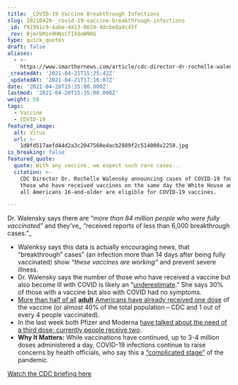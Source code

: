 ```yaml
---
title: _COVID-19 Vaccine Breakthrough Infections
slug: 20210420-_covid-19-vaccine-breakthrough-infections
_id: f91951c9-4abe-4a13-8659-4dcbe8a4c45f
_rev: BjmrbMzn9HNsCfIXdoW9KG
type: quick_quotes
draft: false
aliases:
  - >-
    https://www.smarthernews.com/article/cdc-director-dr-rochelle-walensky-announcing-cases-of-covid-19-found-in-those-who-have-received-vaccines-on-the-same-day-the-white-house-announces-vaccines-are-available-to-all-adult-americans/
_createdAt: '2021-04-21T15:25:42Z'
_updatedAt: '2021-04-21T17:16:07Z'
date: '2021-04-20T15:35:00.000Z'
lastmod: '2021-04-20T15:35:00.000Z'
weight: 50
tags:
  - Vaccine
  - COVID-19
featured_image:
  alt: Virus
  url: >-
    1d0fd517aefd44d2a3c2047560e4acb2889f2c514000x2250.jpg
is_breaking: false
featured_quote:
  quote: With any vaccine, we expect such rare cases...
  citation: >-
    CDC Director Dr. Rochelle Walensky announcing cases of COVID-19 found in
    those who have received vaccines on the same day the White House announces
    all Americans 16-and-older are eligible for COVID-19 vaccines.

---
```

Dr. Walensky says there are _“more than 84 million people who were fully vaccinated”_ and they’ve_ “received reports of less than 6,000 breakthrough cases.”_

* Walenksy says this data is actually encouraging news, that “breakthrough” cases” (an infection more than 14 days after being fully vaccinated) show _“these vaccines are working”_ and prevent severe illness.
* Dr. Walensky says the number of those who have received a vaccine but also become ill with COVID is likely an “[underestimate](https://www.cnbc.com/2021/04/19/cdc-says-there-have-been-less-than-6000-breakthrough-covid-cases-among-fully-vaccinated-americans.html).” She says 30% of those with a vaccine but also with COVID had no symptoms.
* [More than half of all](https://abcnews.go.com/Health/half-americans-18-received-vaccine-shot-cdc/story?id=77151708) [**adult**](https://abcnews.go.com/Health/half-americans-18-received-vaccine-shot-cdc/story?id=77151708) [Americans have already received one dose](https://abcnews.go.com/Health/half-americans-18-received-vaccine-shot-cdc/story?id=77151708) of the vaccine (or almost 40% of the total population – CDC and 1 out of every 4 people vaccinated).
* In the last week both Pfizer and Moderna [have talked about the need of a third dose; currently people receive two](https://www.nytimes.com/2021/04/16/world/pfizer-vaccine-booster.html). 
* **Why It Matters:** While vaccinations have continued, up to 3-4 million doses administered a day, COVID-19 infections continue to raise concerns by health officials, who say this a [“complicated stage”](https://twitter.com/CDCDirector/status/1384163169556262919?s=20) of the pandemic.

[Watch the CDC briefing here](https://twitter.com/WHCOVIDResponse/status/1384153082066468864?s=20)